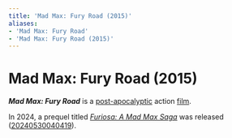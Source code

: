 ```yaml
---
title: 'Mad Max: Fury Road (2015)'
aliases:
- 'Mad Max: Fury Road'
- 'Mad Max: Fury Road (2015)'
---
```


# Mad Max: Fury Road (2015)

_**Mad Max: Fury Road**_ is a [post-apocalyptic](post-apocalyptic.md) action [film](../indices/films.md).

In 2024, a prequel titled _[Furiosa: A Mad Max Saga](furiosa-a-mad-max-saga.md)_ was released ([20240530040419](../entries/20240530040419.md)).

